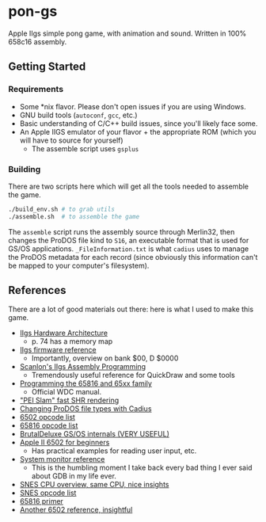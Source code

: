 # pon-gs
Apple IIgs simple pong game, with animation and sound. Written in 100% 658c16 assembly.

## Getting Started

### Requirements

- Some *nix flavor. Please don't open issues if you are using Windows.
- GNU build tools (`autoconf`, `gcc`, etc.)
- Basic understanding of C/C++ build issues, since you'll likely face some.
- An Apple IIGS emulator of your flavor + the appropriate ROM (which you will have to source for yourself)
  - The assemble script uses `gsplus`

### Building

There are two scripts here which will get all the tools needed to assemble the game. 

```bash
./build_env.sh # to grab utils
./assemble.sh  # to assemble the game
```

The `assemble` script runs the assembly source through Merlin32, then changes the ProDOS file kind to `S16`, an executable format that is used for GS/OS applications. `_FileInformation.txt` is what `cadius` uses to manage the ProDOS metadata for each record (since obviously this information can't be mapped to your computer's filesystem).

## References

There are a lot of good materials out there: here is what I used to make this game.

- [IIgs Hardware Architecture](http://www.goldstarsoftware.com/applesite/Documentation/AppleIIgsHardwareReferenceManual.PDF)
  - p. 74 has a memory map
- [IIgs firmware reference](http://www.applelogic.org/files/GSFIRMWAREREF1.pdf)
  - Importantly, overview on bank $00, D $0000
- [Scanlon's IIgs Assembly Programming](ftp://ftp.apple.asimov.net/pub/apple_II/documentation/programming/65816_gs/Apple%20IIGS%20Assembly%20Language%20Programming.pdf)
  - Tremendously useful reference for QuickDraw and some tools
- [Programming the 65816 and 65xx family](https://apple2.gs/downloads/Programmanual.pdf)
  - Official WDC manual.
- ["PEI Slam" fast SHR rendering](https://retrocomputing.stackexchange.com/questions/52/how-do-i-use-shadowed-memory-to-render-super-hi-res-quickly)
- [Changing ProDOS file types with Cadius](https://groups.google.com/forum/#!topic/comp.sys.apple2/dqcTdS9epdQ)
- [6502 opcode list](http://www.defence-force.org/computing/oric/coding/annexe_2/)
- [65816 opcode list](http://www.intel-assembler.it/portale/5/65816_guide/opcode_reference.asp)
- [BrutalDeluxe GS/OS internals (VERY USEFUL)](http://brutaldeluxe.fr/documentation/gsos/Apple_IIgs_GSOS_internals_v1.pdf)
- [Apple II 6502 for beginners](http://www.appleoldies.ca/anix/Using-6502-Assembly-Language-by-Randy-Hyde.pdf)
  - Has practical examples for reading user input, etc.
- [System monitor reference](http://apple2.info/wiki/index.php?title=System_Monitor)
  - This is the humbling moment I take back every bad thing I ever said about GDB in my life ever. 
- [SNES CPU overview, same CPU, nice insights](https://github.com/michielvoo/SNES/wiki/CPU)
- [SNES opcode list](http://wiki.metroidconstruction.com/doku.php?id=super:technical_information:asm_mnemonics)
- [65816 primer](http://softpixel.com/~cwright/sianse/docs/65816NFO.HTM)
- [Another 6502 reference, insightful](https://github.com/wiz-lang/wiz/wiki/Registers-and-Memory-(6502))